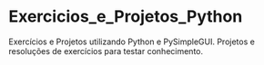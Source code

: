 # Exercicios_e_Projetos_Python
Exercícios e Projetos utilizando Python e PySimpleGUI.
Projetos e resoluções de exercícios para testar conhecimento.
